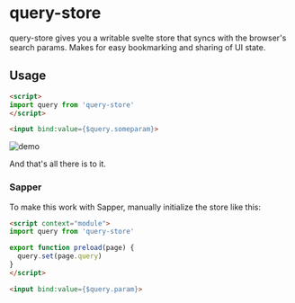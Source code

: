 # query-store

query-store gives you a writable svelte store that syncs with the browser's search params. Makes for easy bookmarking and sharing of UI state.

## Usage

```html
<script>
import query from 'query-store'
</script>

<input bind:value={$query.someparam}>
```

![demo](https://i.imgur.com/zhm9IkY.gif)

And that's all there is to it.

### Sapper

To make this work with Sapper, manually initialize the store like this:

```html
<script context="module">
import query from 'query-store'

export function preload(page) {
  query.set(page.query)
}
</script>

<input bind:value={$query.param}>
```